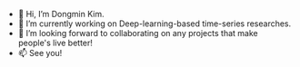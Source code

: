 - 👋 Hi, I’m Dongmin Kim.
- 🌱 I’m currently working on Deep-learning-based time-series researches.
- 💞️ I’m looking forward to collaborating on any projects that make people's live better!
- 📫 See you!

<!---
carrtesy/carrtesy is a ✨ special ✨ repository because its `README.md` (this file) appears on your GitHub profile.
You can click the Preview link to take a look at your changes.
--->
